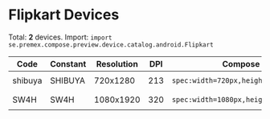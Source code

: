 # Flipkart Devices

Total: **2** devices. Import: `import se.premex.compose.preview.device.catalog.android.Flipkart`

| Code | Constant | Resolution | DPI | Compose Spec | Preview Usage |
|------|----------|------------|-----|-------------|---------------|
| shibuya | SHIBUYA | 720x1280 | 213 | `spec:width=720px,height=1280px,dpi=213` | `@Preview(device = Flipkart.SHIBUYA)` |
| SW4H | SW4H | 1080x1920 | 320 | `spec:width=1080px,height=1920px,dpi=320` | `@Preview(device = Flipkart.SW4H)` |

<!-- Generated automatically. Do not edit manually. -->
